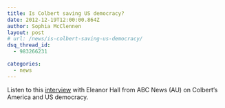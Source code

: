 ```yaml
---
title: Is Colbert saving US democracy?
date: 2012-12-19T12:00:00.864Z
author: Sophia McClennen
layout: post
# url: /news/is-colbert-saving-us-democracy/
dsq_thread_id:
  - 983266231

categories: 
  - news
---
```

Listen to this [interview][1] with Eleanor Hall from ABC News (AU) on Colbert’s America and US democracy.

 [1]: https://www.abc.net.au/news/2012-11-27/is-colbert-saving-us-democracy/4394764